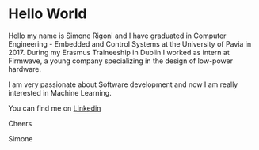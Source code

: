 # Hello World

Hello my name is Simone Rigoni and I have graduated in Computer Engineering - Embedded and Control Systems at the University of Pavia in 2017. During my Erasmus Traineeship in Dublin I worked as intern at Firmwave, a young company specializing in the design of low-power hardware.

I am very passionate about Software development and now I am really interested in Machine Learning.

You can find me on [Linkedin](www.linkedin.com/in/simone-rigoni-852b40101)

Cheers

Simone
